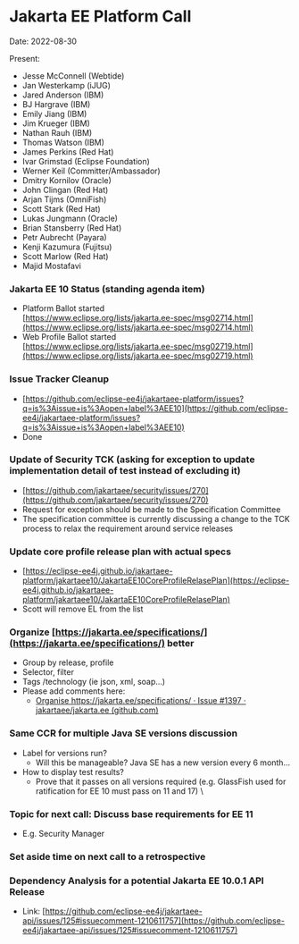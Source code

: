 # Jakarta EE Platform Call

Date: 2022-08-30

Present:

* Jesse McConnell (Webtide)
* Jan Westerkamp (iJUG)
* Jared Anderson (IBM)
* BJ Hargrave (IBM)
* Emily Jiang (IBM)
* Jim Krueger (IBM)
* Nathan Rauh (IBM)
* Thomas Watson (IBM)
* James Perkins (Red Hat)
* Ivar Grimstad (Eclipse Foundation)
* Werner Keil (Committer/Ambassador)
* Dmitry Kornilov (Oracle)
* John Clingan (Red Hat)
* Arjan Tijms (OmniFish)
* Scott Stark (Red Hat)
* Lukas Jungmann (Oracle)
* Brian Stansberry (Red Hat)
* Petr Aubrecht (Payara)
* Kenji Kazumura (Fujitsu)
* Scott Marlow (Red Hat)
* Majid Mostafavi

### Jakarta EE 10 Status (standing agenda item)

* Platform Ballot started \
[https://www.eclipse.org/lists/jakarta.ee-spec/msg02714.html](https://www.eclipse.org/lists/jakarta.ee-spec/msg02714.html) 
* Web Profile Ballot started \
[https://www.eclipse.org/lists/jakarta.ee-spec/msg02719.html](https://www.eclipse.org/lists/jakarta.ee-spec/msg02719.html)  

### Issue Tracker Cleanup

* [https://github.com/eclipse-ee4j/jakartaee-platform/issues?q=is%3Aissue+is%3Aopen+label%3AEE10](https://github.com/eclipse-ee4j/jakartaee-platform/issues?q=is%3Aissue+is%3Aopen+label%3AEE10) 
* Done 

### Update of Security TCK (asking for exception to update implementation detail of test instead of excluding it) 

* [https://github.com/jakartaee/security/issues/270](https://github.com/jakartaee/security/issues/270)
* Request for exception should be made to the Specification Committee
* The specification committee is currently discussing a change to the TCK process to relax the requirement around service releases 

### Update core profile release plan with actual specs  

* [https://eclipse-ee4j.github.io/jakartaee-platform/jakartaee10/JakartaEE10CoreProfileRelasePlan](https://eclipse-ee4j.github.io/jakartaee-platform/jakartaee10/JakartaEE10CoreProfileRelasePlan)
* Scott will remove EL from the list 

### Organize [https://jakarta.ee/specifications/](https://jakarta.ee/specifications/) better

* Group by release, profile
* Selector, filter
* Tags /technology (ie json, xml, soap…)
* Please add comments here:
    * [Organise https://jakarta.ee/specifications/ · Issue #1397 · jakartaee/jakarta.ee (github.com)](https://github.com/jakartaee/jakarta.ee/issues/1397) 

### Same CCR for multiple Java SE versions discussion

* Label for versions run?
    * Will this be manageable? Java SE has a new version every 6 month…
* How to display test results?
    * Prove that it passes on all versions required (e.g. GlassFish used for ratification for EE 10 must pass on 11 and 17) \

### Topic for next call: Discuss base requirements for EE 11

* E.g. Security Manager 

### Set aside time on next call to a retrospective 

### Dependency Analysis for a potential Jakarta EE 10.0.1 API Release

* Link: [https://github.com/eclipse-ee4j/jakartaee-api/issues/125#issuecomment-1210611757](https://github.com/eclipse-ee4j/jakartaee-api/issues/125#issuecomment-1210611757)
